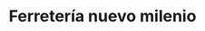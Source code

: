 ---
title: "Ferretería nuevo milenio"
url: /puerto-la-cruz/ferreteria-nuevo-milenio/
shop: hardware
---